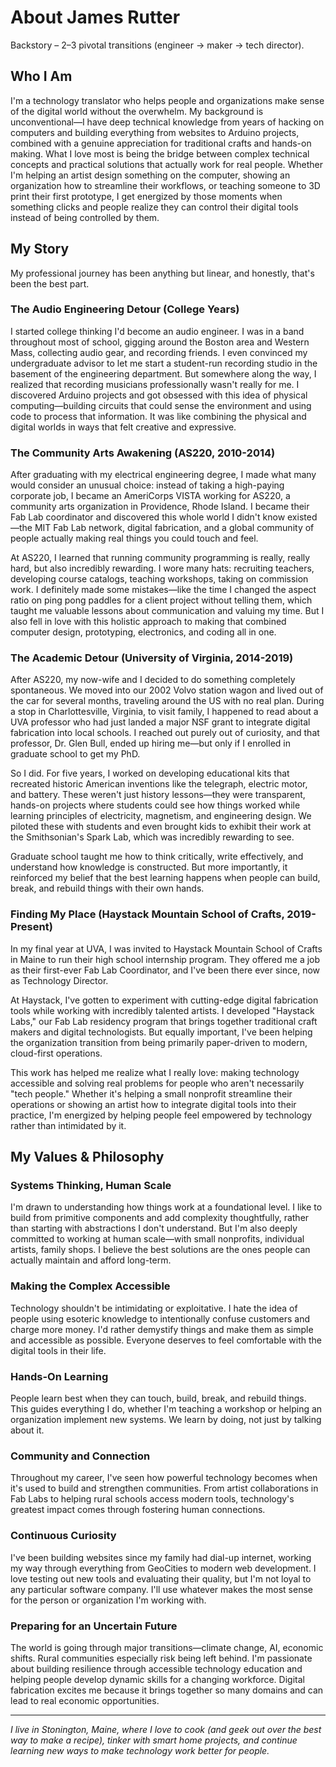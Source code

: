# About James Rutter

Backstory – 2–3 pivotal transitions (engineer → maker → tech director).


## Who I Am

I'm a technology translator who helps people and organizations make sense of the digital world without the overwhelm. My background is unconventional—I have deep technical knowledge from years of hacking on computers and building everything from websites to Arduino projects, combined with a genuine appreciation for traditional crafts and hands-on making. What I love most is being the bridge between complex technical concepts and practical solutions that actually work for real people. Whether I'm helping an artist design something on the computer, showing an organization how to streamline their workflows, or teaching someone to 3D print their first prototype, I get energized by those moments when something clicks and people realize they can control their digital tools instead of being controlled by them.

## My Story

My professional journey has been anything but linear, and honestly, that's been the best part.

### The Audio Engineering Detour (College Years)
I started college thinking I'd become an audio engineer. I was in a band throughout most of school, gigging around the Boston area and Western Mass, collecting audio gear, and recording friends. I even convinced my undergraduate advisor to let me start a student-run recording studio in the basement of the engineering department. But somewhere along the way, I realized that recording musicians professionally wasn't really for me. I discovered Arduino projects and got obsessed with this idea of physical computing—building circuits that could sense the environment and using code to process that information. It was like combining the physical and digital worlds in ways that felt creative and expressive.

### The Community Arts Awakening (AS220, 2010-2014)
After graduating with my electrical engineering degree, I made what many would consider an unusual choice: instead of taking a high-paying corporate job, I became an AmeriCorps VISTA working for AS220, a community arts organization in Providence, Rhode Island. I became their Fab Lab coordinator and discovered this whole world I didn't know existed—the MIT Fab Lab network, digital fabrication, and a global community of people actually making real things you could touch and feel.

At AS220, I learned that running community programming is really, really hard, but also incredibly rewarding. I wore many hats: recruiting teachers, developing course catalogs, teaching workshops, taking on commission work. I definitely made some mistakes—like the time I changed the aspect ratio on ping pong paddles for a client project without telling them, which taught me valuable lessons about communication and valuing my time. But I also fell in love with this holistic approach to making that combined computer design, prototyping, electronics, and coding all in one.

### The Academic Detour (University of Virginia, 2014-2019)
After AS220, my now-wife and I decided to do something completely spontaneous. We moved into our 2002 Volvo station wagon and lived out of the car for several months, traveling around the US with no real plan. During a stop in Charlottesville, Virginia, to visit family, I happened to read about a UVA professor who had just landed a major NSF grant to integrate digital fabrication into local schools. I reached out purely out of curiosity, and that professor, Dr. Glen Bull, ended up hiring me—but only if I enrolled in graduate school to get my PhD.

So I did. For five years, I worked on developing educational kits that recreated historic American inventions like the telegraph, electric motor, and battery. These weren't just history lessons—they were transparent, hands-on projects where students could see how things worked while learning principles of electricity, magnetism, and engineering design. We piloted these with students and even brought kids to exhibit their work at the Smithsonian's Spark Lab, which was incredibly rewarding to see.

Graduate school taught me how to think critically, write effectively, and understand how knowledge is constructed. But more importantly, it reinforced my belief that the best learning happens when people can build, break, and rebuild things with their own hands.

### Finding My Place (Haystack Mountain School of Crafts, 2019-Present)
In my final year at UVA, I was invited to Haystack Mountain School of Crafts in Maine to run their high school internship program. They offered me a job as their first-ever Fab Lab Coordinator, and I've been there ever since, now as Technology Director.

At Haystack, I've gotten to experiment with cutting-edge digital fabrication tools while working with incredibly talented artists. I developed "Haystack Labs," our Fab Lab residency program that brings together traditional craft makers and digital technologists. But equally important, I've been helping the organization transition from being primarily paper-driven to modern, cloud-first operations.

This work has helped me realize what I really love: making technology accessible and solving real problems for people who aren't necessarily "tech people." Whether it's helping a small nonprofit streamline their operations or showing an artist how to integrate digital tools into their practice, I'm energized by helping people feel empowered by technology rather than intimidated by it.

## My Values & Philosophy

### Systems Thinking, Human Scale
I'm drawn to understanding how things work at a foundational level. I like to build from primitive components and add complexity thoughtfully, rather than starting with abstractions I don't understand. But I'm also deeply committed to working at human scale—with small nonprofits, individual artists, family shops. I believe the best solutions are the ones people can actually maintain and afford long-term.

### Making the Complex Accessible
Technology shouldn't be intimidating or exploitative. I hate the idea of people using esoteric knowledge to intentionally confuse customers and charge more money. I'd rather demystify things and make them as simple and accessible as possible. Everyone deserves to feel comfortable with the digital tools in their life.

### Hands-On Learning
People learn best when they can touch, build, break, and rebuild things. This guides everything I do, whether I'm teaching a workshop or helping an organization implement new systems. We learn by doing, not just by talking about it.

### Community and Connection
Throughout my career, I've seen how powerful technology becomes when it's used to build and strengthen communities. From artist collaborations in Fab Labs to helping rural schools access modern tools, technology's greatest impact comes through fostering human connections.

### Continuous Curiosity
I've been building websites since my family had dial-up internet, working my way through everything from GeoCities to modern web development. I love testing out new tools and evaluating their quality, but I'm not loyal to any particular software company. I'll use whatever makes the most sense for the person or organization I'm working with.

### Preparing for an Uncertain Future
The world is going through major transitions—climate change, AI, economic shifts. Rural communities especially risk being left behind. I'm passionate about building resilience through accessible technology education and helping people develop dynamic skills for a changing workforce. Digital fabrication excites me because it brings together so many domains and can lead to real economic opportunities.

---

*I live in Stonington, Maine, where I love to cook (and geek out over the best way to make a recipe), tinker with smart home projects, and continue learning new ways to make technology work better for people.*
